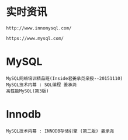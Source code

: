 

# 实时资讯

    http://www.innomysql.com/
    
    https://www.mysql.com/
    


# MySQL
  
    MySQL网络培训精品班(Inside君姜承尧亲授--20151110)
    MySQL技术内幕 : SQL编程 姜承尧
    高性能MySQL(第3版)
    
    
# Innodb

    MySQL技术内幕 : INNODB存储引擎 (第二版) 姜承尧


